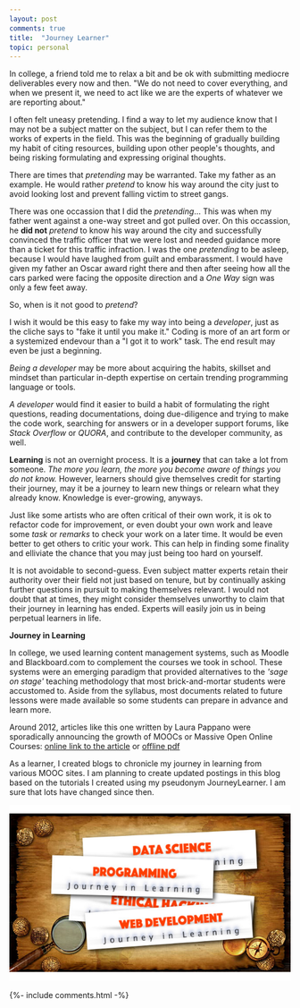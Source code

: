 ```yaml
---
layout: post
comments: true
title:  "Journey Learner"
topic: personal
---
```


In college, a friend told me to relax a bit and be ok with submitting mediocre deliverables every now and then. "We do not need to cover everything, and when we present it, we need to act like we are the experts of whatever we are reporting about." 

I often felt uneasy pretending. I find a way to let my audience know that I may not be a subject matter on the subject, but I can refer them to the works of experts in the field. This was the beginning of gradually building my habit of citing resources, building upon other people's thoughts, and being risking formulating and expressing original thoughts. 

There are times that _pretending_ may be warranted. Take my father as an example. He would rather _pretend_ to know his way around the city just to avoid looking lost and prevent falling victim to street gangs. 

There was one occassion that I did the _pretending_... This was when my father went against a one-way street and got pulled over. On this occassion, he **did not** _pretend_ to know his way around the city and successfully convinced the traffic officer that we were lost and needed guidance more than a ticket for this traffic infraction. I was the one _pretending_ to be asleep, because I would have laughed from guilt and embarassment. I would have given my father an Oscar award right there and then after seeing how all the cars parked were facing the opposite direction and a _One Way_ sign was only a few feet away.  

So, when is it not good to _pretend_?

I wish it would be this easy to fake my way into being a _developer_, just as the cliche says to "fake it until you make it." Coding is more of an art form or a systemized endevour than a "I got it to work" task. The end result may even be just a beginning. 

_Being a developer_ may be more about acquiring the habits, skillset and mindset than particular in-depth expertise on certain trending programming language or tools. 

_A developer_ would find it easier to build a habit of formulating the right questions, reading documentations, doing due-diligence and trying to make the code work, searching for answers or in a developer support forums, like _Stack Overflow_ or _QUORA_, and contribute to the developer community, as well.

**Learning** is not an overnight process. It is a **journey** that can take a lot from someone. _The more you learn, the more you become aware of things you do not know._ However, learners should give themselves credit for starting their journey, may it be a journey to learn new things or relearn what they already know. Knowledge is ever-growing, anyways.  

Just like some artists who are often critical of their own work, it is ok to refactor code for improvement, or even doubt your own work and leave some _task_ or _remarks_ to check your work on a later time. It would be even better to get others to critic your work. This can help in finding some finality and elliviate the chance that you may just being too hard on yourself. 

It is not avoidable to second-guess. Even subject matter experts retain their authority over their field not just based on tenure, but by continually asking further questions in pursuit to making themselves relevant. I would not doubt that at times, they might consider themselves unworthy to claim that their journey in learning has ended. Experts will easily join us in being perpetual learners in life.




**Journey in Learning**

In college, we used learning content management systems, such as Moodle and Blackboard.com to complement the courses we took in school. These systems were an emerging paradigm that provided alternatives to the _'sage on stage'_ teaching methodology that most brick-and-mortar students were accustomed to. Aside from the syllabus, most documents related to future lessons were made available so some students can prepare in advance and learn more.

Around 2012, articles like this one written by Laura Pappano were sporadically announcing the growth of MOOCs or Massive Open Online Courses: [online link to the article](https://www.nytimes.com/2012/11/04/education/edlife/massive-open-online-courses-are-multiplying-at-a-rapid-pace.html) or [offline pdf](/assets/images/resources/moocs.pdf)

As a learner, I created blogs to chronicle my journey in learning from various MOOC sites. I am planning to create updated postings in this blog based on the tutorials I created using my pseudonym JourneyLearner. I am sure that lots have changed since then. 

![image of journey in learning logo](/assets/images/jil.jpg)

{%- include comments.html -%}